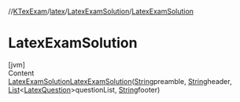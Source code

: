 //[KTexExam](../../../index.md)/[latex](../index.md)/[LatexExamSolution](index.md)/[LatexExamSolution](-latex-exam-solution.md)



# LatexExamSolution  
[jvm]  
Content  
[LatexExamSolution](index.md)[LatexExamSolution](-latex-exam-solution.md)([String](https://docs.oracle.com/javase/8/docs/api/java/lang/String.html)preamble, [String](https://docs.oracle.com/javase/8/docs/api/java/lang/String.html)header, [List](https://docs.oracle.com/javase/8/docs/api/java/util/List.html)<[LatexQuestion](../-latex-question/index.md)>questionList, [String](https://docs.oracle.com/javase/8/docs/api/java/lang/String.html)footer)  
  



